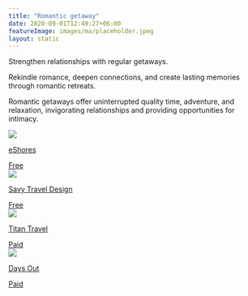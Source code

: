 ```yaml
---
title: "Romantic getaway"
date: 2020-09-01T12:49:27+06:00
featureImage: images/ma/placeholder.jpeg
layout: static
---
```


Strengthen relationships with regular getaways.

Rekindle romance, deepen connections, and create lasting memories through romantic retreats.

Romantic getaways offer uninterrupted quality time, adventure, and relaxation, invigorating relationships and providing opportunities for intimacy.

<a class="ma-link" href="https://www.eshores.co.uk/news/the-importance-of-romantic-holidays/"><div class="ma-card ma-card-Community"><div class="ma-icon"><img src ="/images/Icon-check - community - opacity.svg"/></div><div class="ma-name"><p>eShores</p></div><div class="ma-paid-text"><span>Free </span></div></div></a><a class="ma-link" href="https://www.savvytraveldesign.com/post/the-importance-of-a-romantic-getaway"><div class="ma-card ma-card-Community"><div class="ma-icon"><img src ="/images/Icon-check - community - opacity.svg"/></div><div class="ma-name"><p>Savy Travel Design</p></div><div class="ma-paid-text"><span>Free </span></div></div></a><a class="ma-link" href="https://www.awin1.com/cread.php?awinmid=4282&awinaffid=1198638&ued=https%3A%2F%2Fwww.titantravel.co.uk%2F"><div class="ma-card ma-card-Community"><div class="ma-icon"><img src ="/images/Icon-pound - community - opacity.svg"/></div><div class="ma-name"><p>Titan Travel</p></div><div class="ma-paid-text"><span>Paid</span></div></div></a><a class="ma-link" href="https://www.awin1.com/cread.php?awinmid=45701&awinaffid=1198638&ued=https%3A%2F%2Fdaysout.co.uk%2F"><div class="ma-card ma-card-Community"><div class="ma-icon"><img src ="/images/Icon-pound - community - opacity.svg"/></div><div class="ma-name"><p>Days Out</p></div><div class="ma-paid-text"><span>Paid</span></div></div></a>  

<br/><br/>






